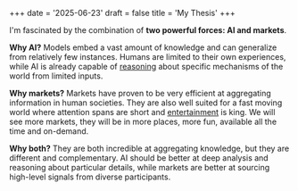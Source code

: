 +++
date = '2025-06-23'
draft = false
title = 'My Thesis'
+++

I'm fascinated by the combination of **two powerful forces: AI and markets**.

**Why AI?** Models embed a vast amount of knowledge and can generalize from relatively few instances. Humans are limited to their own experiences, while AI is already capable of [reasoning](https://www.anthropic.com/research/mapping-mind-language-model) about specific mechanisms of the world from limited inputs.

**Why markets?** Markets have proven to be very efficient at aggregating information in human societies. They are also well suited for a fast moving world where attention spans are short and [entertainment](https://en.wikipedia.org/wiki/Meme_stock) is king. We will see more markets, they will be in more places, more fun, available all the time and on-demand. 

**Why both?** They are both incredible at aggregating knowledge, but they are different and complementary. AI should be better at deep analysis and reasoning about particular details, while markets are better at sourcing high-level signals from diverse participants.
